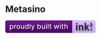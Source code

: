 # Metasino

[![Built with ink!](https://raw.githubusercontent.com/paritytech/ink/master/.images/badge.svg)](https://github.com/paritytech/ink)
